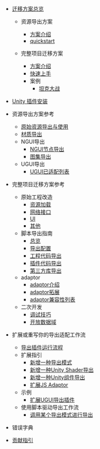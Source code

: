 * [迁移方案总览](../README.md)
	* 资源导出方案
		* [方案介绍](./basic/flow.md)
		* [quickstart](./basic/quickstart.md)

	* 完整项目迁移方案
		* [方案介绍](./fullproject/flow.md)
		* [快速上手](./fullproject/quickstart.md)
		* 案例
			* [坦克大战](./fullproject/examples/tank.md)
	
* [Unity 插件安装](./plugin/install.md)
* 资源导出方案参考
	* [原始资源导出与使用](./plugin/raw.md)
	* [材质导出](./plugin/material/index.md)
	* NGUI导出
		* [NGUI节点导出](./plugin/ngui-tree.md)
		* [图集导出](./plugin/ngui-spriteframe.md)
	* UGUI导出
        * [UGUI已适配列表](./plugin/ugui-list.md)	
* 完整项目迁移方案参考
	* 原始工程改造
		* [资源加载](./fullproject/convert/resource.md)
		* [网络接口](./fullproject/convert/network.md)
		* [UI](./fullproject/convert/ui.md)
		* [其他](./fullproject/convert/others.md)
	* 脚本导出指南
		* [总览](./plugin/script/overview.md)
		* [导出配置](./plugin/script/config.md)
		* [工程代码导出](./plugin/script/project-script.md)
		* [插件代码导出](./plugin/script/project-script.md)
		* [第三方库导出](./plugin/script/third.md)
	* adaptor
		* [adaptor介绍](./fullproject/adaptor/adaptor.md)
		* [adaptor拓展](./fullproject/adaptor/adaptor-dev.md)
		* [adaptor兼容性列表](./fullproject/adaptor/adaptor-list.md)
	* 二次开发
		* [调试技巧](./fullproject/development/debug.md)
		* [开放数据域](./fullproject/development/opendata.md)
	
* 扩展或重写你的导出适配工作流
	* [导出插件运行流程](./plugin/contribution/architecture.md)
	* 扩展指引
		* [新增一种导出模式](./plugin/contribution/custom-preset.md)
		* [新增一种Unity Shader导出](./plugin/material/parser.md)
		* [新增一种Unity组件导出](./plugin/contribution/custom-component.md)
		<!-- * [新增一种Unity资源导出](./plugin/contribution/custom-resource.md) -->
		* [扩展JS Adaptor](./fullproject/adaptor/adaptor-dev.md)
	* 示例
	    * [扩展UGUI导出插件](./plugin/ugui.md)
	* 使用脚本驱动导出工作流
		* [调用某个导出模式进行导出](./plugin/contribution/trigger-preset.md)

* 错误字典

* [贡献指引](./plugin/contribution.md)